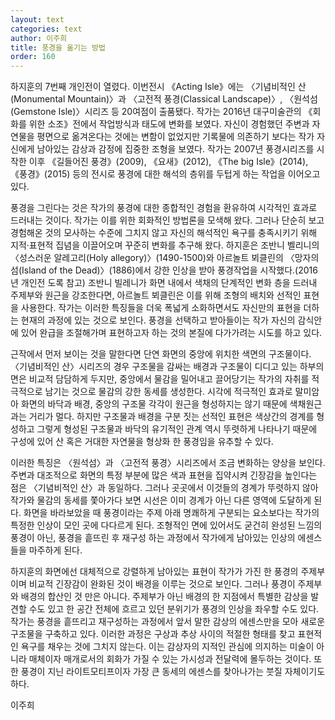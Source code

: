 ```yaml
---
layout: text
categories: text
author: 이주희
title: 풍경을 옮기는 방법
order: 160
---
```


하지훈의 7번째 개인전이 열렸다. 이번전시 《Acting Isle》에는 〈기념비적인 산(Monumental Mountain)〉과 〈고전적 풍경(Classical Landscape)〉, 〈원석섬(Gemstone Isle)〉시리즈 등 20여점이 출품됐다. 작가는 2016년 대구미술관의 《회화를 위한 소조》전에서 작업방식과 태도에 변화를 보였다. 자신이 경험했던 주변과 자연물을 평면으로 옮겨온다는 것에는 변함이 없었지만 기록물에 의존하기 보다는 작가 자신에게 남아있는 감상과 감정에 집중한 조형을 보였다. 작가는 2007년 풍경시리즈를 시작한 이후 《길들어진 풍경》(2009), 《요새》(2012), 《The big Isle》(2014), 《풍경》(2015) 등의 전시로 풍경에 대한 해석의 층위를 두텁게 하는 작업을 이어오고 있다.

풍경을 그린다는 것은 작가의 풍경에 대한 종합적인 경험을 환유하여 시각적인 효과로 드러내는 것이다. 작가는 이를 위한 회화적인 방법론을 모색해 왔다. 그러나 단순히 보고 경험해온 것의 모사하는 수준에 그치지 않고 자신의 해석적인 욕구를 충족시키기 위해 지적·표현적 집념을 이끌어오며 꾸준히 변화를 추구해 왔다. 하지훈은 조반니 벨리니의 〈성스러운 알레고리(Holy allegory)〉(1490-1500)와 아르놀트 뵈클린의 〈망자의 섬(Island of the Dead)〉(1886)에서 강한 인상을 받아 풍경작업을 시작했다.(2016년 개인전 도록 참고) 조반니 빌레니가 화면 내에서 색채의 단계적인 변화 층을 드러내 주제부와 원근을 강조한다면, 아르놀트 뵈클린은 이를 위해 조형의 배치와 선적인 표현을 사용한다. 작가는 이러한 특징들을 더욱 폭넓게 소화하면서도 자신만의 표현을 더하는 현재의 과정에 있는 것으로 보인다. 풍경을 선택하고 받아들이는 작가 자신의 감식안에 있어 완급을 조절해가며 표현하고자 하는 것의 본질에 다가가려는 시도를 하고 있다.

근작에서 먼저 보이는 것을 말한다면 단연 화면의 중앙에 위치한 색면의 구조물이다. 〈기념비적인 산〉시리즈의 경우 구조물을 감싸는 배경과 구조물이 디디고 있는 하부의 면은 비교적 담담하게 두지만, 중앙에서 물감을 밀어내고 끌어당기는 작가의 자취를 적극적으로 남기는 것으로 물감의 강한 동세를 생성한다. 시각에 적극적인 효과로 말미암아 화면의 바닥과 배경, 중앙의 구조물 각각이 원근을 형성하지는 않기 때문에 색채원근과는 거리가 멀다. 하지만 구조물과 배경을 구분 짓는 선적인 표현은 색상간의 경계를 형성하고 그렇게 형성된 구조물과 바닥의 유기적인 관계 역시 뚜렷하게 나타나기 때문에 구성에 있어 산 혹은 거대한 자연물을 형상화 한 풍경임을 유추할 수 있다.

이러한 특징은 〈원석섬〉과 〈고전적 풍경〉시리즈에서 조금 변화하는 양상을 보인다. 주변과 대조적으로 화면의 특정 부분에 많은 색과 표현을 집약시켜 긴장감을 높인다는 점은 〈기념비적인 산〉과 동일하다. 그러나 곳곳에서 이것들의 경계가 뚜렷하지 않아 작가와 물감의 동세를 쫓아가다 보면 시선은 이미 경계가 아닌 다른 영역에 도달하게 된다. 화면을 바라보았을 때 풍경이라는 주제 아래 명쾌하게 구분되는 요소보다는 작가의 특정한 인상이 모인 곳에 다다르게 된다. 조형적인 면에 있어서도 굳건히 완성된 느낌의 풍경이 아닌, 풍경을 흩뜨린 후 재구성 하는 과정에서 작가에게 남아있는 인상의 에센스들을 마주하게 된다.

하지훈의 화면에선 대체적으로 강렬하게 남아있는 표현이 작가가 가진 한 풍경의 주제부이며 비교적 긴장감이 완화된 것이 배경을 이루는 것으로 보인다. 그러나 풍경이 주제부와 배경의 합산인 것 만은 아니다. 주제부가 아닌 배경의 한 지점에서 특별한 감상을 발견할 수도 있고 한 공간 전체에 흐르고 있던 분위기가 풍경의 인상을 좌우할 수도 있다. 작가는 풍경을 흩뜨리고 재구성하는 과정에서 앞서 말한 감상의 에센스만을 모아 새로운 구조물을 구축하고 있다. 이러한 과정은 구상과 추상 사이의 적절한 형태를 찾고 표현적인 욕구를 채우는 것에 그치지 않는다. 이는 감상자의 지적인 관심에 의지하는 미술이 아니라 매체이자 매개로서의 회화가 가질 수 있는 가시성과 전달력에 몰두하는 것이다. 또한 풍경이 지닌 라이트모티프이자 가장 큰 동세의 에센스를 찾아나가는 붓질 자체이기도 하다.

이주희